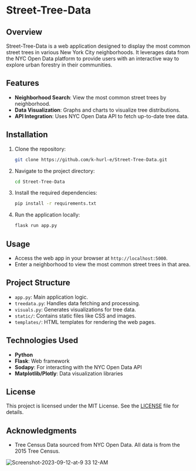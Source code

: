 # Street-Tree-Data

## Overview
Street-Tree-Data is a web application designed to display the most common street trees in various New York City neighborhoods. It leverages data from the NYC Open Data platform to provide users with an interactive way to explore urban forestry in their communities.

## Features
- **Neighborhood Search**: View the most common street trees by neighborhood.
- **Data Visualization**: Graphs and charts to visualize tree distributions.
- **API Integration**: Uses NYC Open Data API to fetch up-to-date tree data.

## Installation
1. Clone the repository:
    ```bash
    git clone https://github.com/k-hurl-e/Street-Tree-Data.git
    ```
2. Navigate to the project directory:
    ```bash
    cd Street-Tree-Data
    ```
3. Install the required dependencies:
    ```bash
    pip install -r requirements.txt
    ```
4. Run the application locally:
    ```bash
    flask run app.py
    ```

## Usage
- Access the web app in your browser at `http://localhost:5000`.
- Enter a neighborhood to view the most common street trees in that area.

## Project Structure
- `app.py`: Main application logic.
- `treedata.py`: Handles data fetching and processing.
- `visuals.py`: Generates visualizations for tree data.
- `static/`: Contains static files like CSS and images.
- `templates/`: HTML templates for rendering the web pages.

## Technologies Used
- **Python**
- **Flask**: Web framework
- **Sodapy**: For interacting with the NYC Open Data API
- **Matplotlib/Plotly**: Data visualization libraries

## License
This project is licensed under the MIT License. See the [LICENSE](LICENSE) file for details.

## Acknowledgments
- Tree Census Data sourced from NYC Open Data. All data is from the 2015 Tree Census. 

![Screenshot-2023-09-12-at-9 33 12-AM](https://github.com/user-attachments/assets/6150214e-cc3c-4658-8fb8-71ec05314d97)

